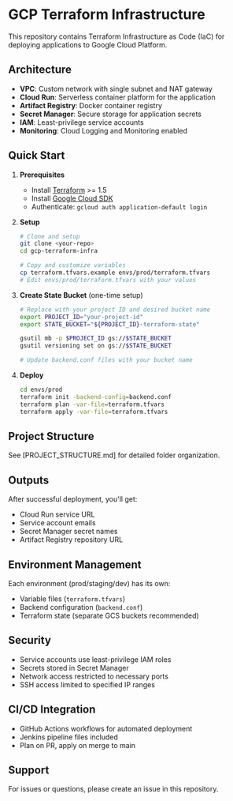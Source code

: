 # GCP Terraform Infrastructure

This repository contains Terraform Infrastructure as Code (IaC) for deploying applications to Google Cloud Platform.

## Architecture

- **VPC**: Custom network with single subnet and NAT gateway
- **Cloud Run**: Serverless container platform for the application
- **Artifact Registry**: Docker container registry
- **Secret Manager**: Secure storage for application secrets
- **IAM**: Least-privilege service accounts
- **Monitoring**: Cloud Logging and Monitoring enabled

## Quick Start

1. **Prerequisites**
   - Install [Terraform](https://www.terraform.io/downloads.html) >= 1.5
   - Install [Google Cloud SDK](https://cloud.google.com/sdk/docs/install)
   - Authenticate: `gcloud auth application-default login`

2. **Setup**
   ```bash
   # Clone and setup
   git clone <your-repo>
   cd gcp-terraform-infra
   
   # Copy and customize variables
   cp terraform.tfvars.example envs/prod/terraform.tfvars
   # Edit envs/prod/terraform.tfvars with your values
   ```

3. **Create State Bucket** (one-time setup)
   ```bash
   # Replace with your project ID and desired bucket name
   export PROJECT_ID="your-project-id"
   export STATE_BUCKET="${PROJECT_ID}-terraform-state"
   
   gsutil mb -p $PROJECT_ID gs://$STATE_BUCKET
   gsutil versioning set on gs://$STATE_BUCKET
   
   # Update backend.conf files with your bucket name
   ```

4. **Deploy**
   ```bash
   cd envs/prod
   terraform init -backend-config=backend.conf
   terraform plan -var-file=terraform.tfvars
   terraform apply -var-file=terraform.tfvars
   ```

## Project Structure

See [PROJECT_STRUCTURE.md] for detailed folder organization.

## Outputs

After successful deployment, you'll get:
- Cloud Run service URL
- Service account emails
- Secret Manager secret names
- Artifact Registry repository URL

## Environment Management

Each environment (prod/staging/dev) has its own:
- Variable files (`terraform.tfvars`)
- Backend configuration (`backend.conf`)
- Terraform state (separate GCS buckets recommended)

## Security

- Service accounts use least-privilege IAM roles
- Secrets stored in Secret Manager
- Network access restricted to necessary ports
- SSH access limited to specified IP ranges

## CI/CD Integration

- GitHub Actions workflows for automated deployment
- Jenkins pipeline files included
- Plan on PR, apply on merge to main

## Support

For issues or questions, please create an issue in this repository.
